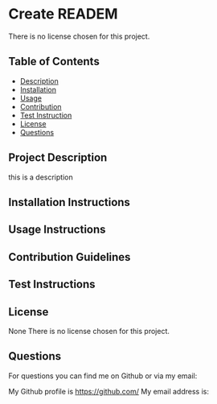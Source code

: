 
# Create READEM 
There is no license chosen for this project.

    
## Table of Contents

* [Description](#Project-description)
* [Installation](#installation-instructions)
* [Usage](#Usage-Instructions)
* [Contribution](#contribution-guidelines)
* [Test Instruction](#test-instructions)
* [License](#license)
* [Questions](#questions)


## Project Description
this is a description

## Installation Instructions



## Usage Instructions



## Contribution Guidelines



## Test Instructions



## License
None
There is no license chosen for this project.


## Questions

For questions you can find me on Github or via my email:

My Github profile is https://github.com/
My email address is: 

